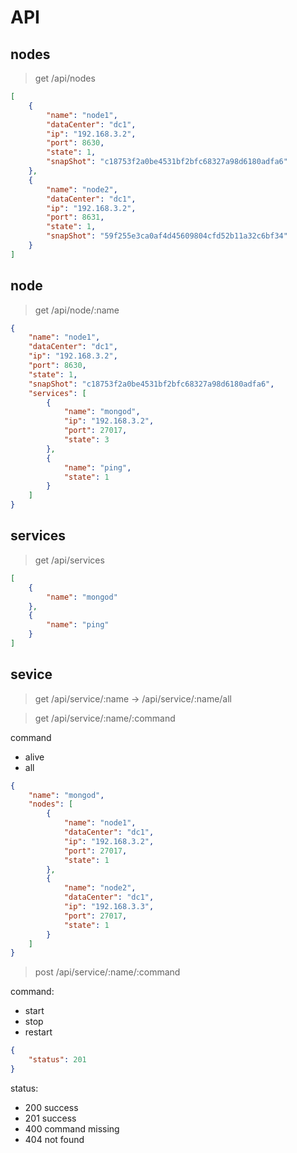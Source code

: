 # API
## nodes
> get /api/nodes

```json
[
    {
        "name": "node1",
        "dataCenter": "dc1",
        "ip": "192.168.3.2",
        "port": 8630,
        "state": 1,
        "snapShot": "c18753f2a0be4531bf2bfc68327a98d6180adfa6"
    },
    {
        "name": "node2",
        "dataCenter": "dc1",
        "ip": "192.168.3.2",
        "port": 8631,
        "state": 1,
        "snapShot": "59f255e3ca0af4d45609804cfd52b11a32c6bf34"
    }
]
```

## node
> get /api/node/:name

```json
{
    "name": "node1",
    "dataCenter": "dc1",
    "ip": "192.168.3.2",
    "port": 8630,
    "state": 1,
    "snapShot": "c18753f2a0be4531bf2bfc68327a98d6180adfa6",
    "services": [
        {
            "name": "mongod",
            "ip": "192.168.3.2",
            "port": 27017,
            "state": 3
        },
        {
            "name": "ping",
            "state": 1
        }
    ]
}
```

## services

> get /api/services

```json
[
    {
        "name": "mongod"
    },
    {
        "name": "ping"
    }
]
```

## sevice

> get /api/service/:name -> /api/service/:name/all

> get /api/service/:name/:command

command 
* alive
* all

```json
{
    "name": "mongod",
    "nodes": [
        {
            "name": "node1",
            "dataCenter": "dc1",
            "ip": "192.168.3.2",
            "port": 27017,
            "state": 1
        },
        {
            "name": "node2",
            "dataCenter": "dc1",
            "ip": "192.168.3.3",
            "port": 27017,
            "state": 1
        }
    ]
}
```

> post /api/service/:name/:command

command:
* start
* stop
* restart

```json
{
    "status": 201
}
```

status:
* 200 success
* 201 success
* 400 command missing
* 404 not found
